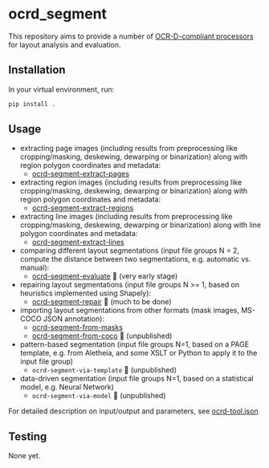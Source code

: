 # ocrd_segment

This repository aims to provide a number of [OCR-D-compliant processors](https://ocr-d.github.io/cli) for layout analysis and evaluation.

## Installation

In your virtual environment, run:
```bash
pip install .
```

## Usage

  - extracting page images (including results from preprocessing like cropping/masking, deskewing, dewarping or binarization) along with region polygon coordinates and metadata:
    - [ocrd-segment-extract-pages](ocrd_segment/extract_pages.py)
  - extracting region images (including results from preprocessing like cropping/masking, deskewing, dewarping or binarization) along with region polygon coordinates and metadata:
    - [ocrd-segment-extract-regions](ocrd_segment/extract_regions.py)
  - extracting line images (including results from preprocessing like cropping/masking, deskewing, dewarping or binarization) along with line polygon coordinates and metadata:
    - [ocrd-segment-extract-lines](ocrd_segment/extract_lines.py)
  - comparing different layout segmentations (input file groups N = 2, compute the distance between two segmentations, e.g. automatic vs. manual):
    - [ocrd-segment-evaluate](ocrd_segment/evaluate.py) :construction: (very early stage)
  - repairing layout segmentations (input file groups N >= 1, based on heuristics implemented using Shapely):
    - [ocrd-segment-repair](ocrd_segment/repair.py) :construction: (much to be done)
  - importing layout segmentations from other formats (mask images, MS-COCO JSON annotation):
    - [ocrd-segment-from-masks](ocrd_segment/import_image_segmentation.py)
    - [ocrd-segment-from-coco](ocrd_segment/import_coco_segmentation.py) :construction: (unpublished)
  - pattern-based segmentation (input file groups N=1, based on a PAGE template, e.g. from Aletheia, and some XSLT or Python to apply it to the input file group)
    - `ocrd-segment-via-template` :construction: (unpublished)
  - data-driven segmentation (input file groups N=1, based on a statistical model, e.g. Neural Network)  
    - `ocrd-segment-via-model` :construction: (unpublished)

For detailed description on input/output and parameters, see [ocrd-tool.json](ocrd_segment/ocrd-tool.json)

## Testing

None yet.
